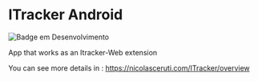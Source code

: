# ITracker Android
![Badge em Desenvolvimento](http://img.shields.io/static/v1?label=STATUS&message=development&color=GREEN&style=for-the-badge)

App that works as an Itracker-Web extension

You can see more details in : https://nicolasceruti.com/ITracker/overview



